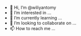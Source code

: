 - 👋 Hi, I’m @wiliyantomy
- 👀 I’m interested in ...
- 🌱 I’m currently learning ...
- 💞️ I’m looking to collaborate on ...
- 📫 How to reach me ...

<!---
wiliyantomy/wiliyantomy is a ✨ special ✨ repository because its `README.md` (this file) appears on your GitHub profile.
You can click the Preview link to take a look at your changes.
--->
